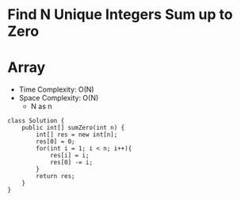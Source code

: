 # Find N Unique Integers Sum up to Zero

# Array

- Time Complexity: O(N)
- Space Complexity: O(N)
  - N as n

```
class Solution {
    public int[] sumZero(int n) {
        int[] res = new int[n];
        res[0] = 0;
        for(int i = 1; i < n; i++){
            res[i] = i;
            res[0] -= i;
        }
        return res;
    }
}
```

